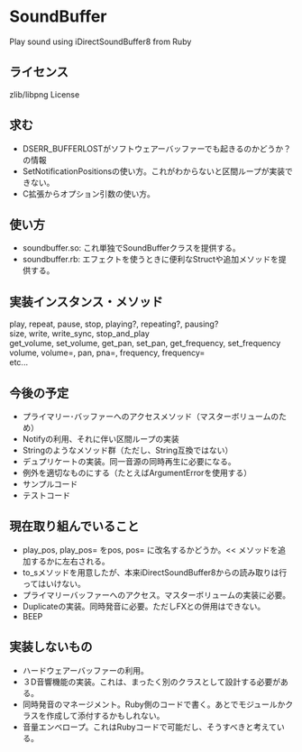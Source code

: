 # SoundBuffer
Play sound using iDirectSoundBuffer8 from Ruby

## ライセンス
zlib/libpng License

## 求む
* DSERR_BUFFERLOSTがソフトウェアーバッファーでも起きるのかどうか？　の情報
* SetNotificationPositionsの使い方。これがわからないと区間ループが実装できない。
* C拡張からオプション引数の使い方。

## 使い方
* soundbuffer.so: これ単独でSoundBufferクラスを提供する。
* soundbuffer.rb: エフェクトを使うときに便利なStructや追加メソッドを提供する。

## 実装インスタンス・メソッド
play, repeat, pause, stop, playing?, repeating?, pausing?<br />
size, write, write_sync, stop_and_play<br />
get_volume, set_volume, get_pan, set_pan, get_frequency, set_frequency<br />
volume, volume=, pan, pna=, frequency, frequency=<br />
etc...

## 今後の予定
* プライマリー･バッファーへのアクセスメソッド（マスターボリュームのため）
* Notifyの利用、それに伴い区間ループの実装
* Stringのようなメソッド群（ただし、String互換ではない）
* デュプリケートの実装。同一音源の同時再生に必要になる。
* 例外を適切なものにする（たとえばArgumentErrorを使用する）
* サンプルコード
* テストコード

## 現在取り組んでいること
* play_pos, play_pos= をpos, pos= に改名するかどうか。<< メソッドを追加するかに左右される。
* to_sメソッドを用意したが、本来iDirectSoundBuffer8からの読み取りは行ってはいけない。
* プライマリーバッファーへのアクセス。マスターボリュームの実装に必要。
* Duplicateの実装。同時発音に必要。ただしFXとの併用はできない。
* BEEP

## 実装しないもの
* ハードウェアーバッファーの利用。
* ３D音響機能の実装。これは、まったく別のクラスとして設計する必要がある。
* 同時発音のマネージメント。Ruby側のコードで書く。あとでモジュールかクラスを作成して添付するかもしれない。
* 音量エンベロープ。これはRubyコードで可能だし、そうすべきと考えている。

